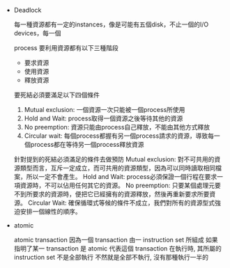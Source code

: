 - Deadlock

    每一種資源都有一定的instances，像是可能有五個disk，不止一個的I/O devices，每一個

    process 要利用資源都有以下三種階段
    * 要求資源
    * 使用資源
    * 釋放資源

    要死結必須要滿足以下四個條件
    1. Mutual exclusion: 一個資源一次只能被一個process所使用
    2. Hold and Wait: process取得一個資源之後等待其他的資源
    3. No preemption: 資源只能由process自己釋放，不能由其他方式釋放
    4. Circular wait: 每個process都握有另一個process請求的資源，導致每一個process都在等待另一個process釋放資源

    針對提到的死結必須滿足的條件去做預防
    Mutual exclusion: 對不可共用的資源類型而言，互斥一定成立，而可共用的資源類型，因為可以同時讀取相同檔案，所以一定不會產生。
    Hold and Wait: process必須保證一個行程在要求一項資源時，不可以佔用任何其它的資源。
    No preemption: 只要某個處理元要不到所要求的資源時，便把它已經擁有的資源釋放，然後再重新要求所要資源。
    Circular Wait: 確保循環式等候的條件不成立，我們對所有的資源型式強迫安排一個線性的順序。


- atomic

    atomic transaction
    因為一個 transaction 由一 instruction set 所組成
    如果指明了某一 transaction 是 atomic
    代表這個 transaction 在執行時, 其所屬的 instruction set 不是全部執行
    不然就是全部不執行, 沒有那種執行一半的

